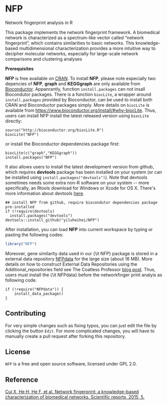 # NFP
Network fingerprint analysis in R

This package implements the network fingerprint framework. A biomedical network is characterized as a spectrum-like vector called “network fingerprint”, which contains similarities to basic networks. This knowledge-based multidimensional characterization provides a more intuitive way to decipher molecular networks, especially for large-scale network comparisons and clustering analyses

**Prerequisites**

**NFP** is free available on [CRAN](https://cran.r-project.org).  To install **NFP**, please note especially two depencies of **NFP**, **graph** and **KEGGgraph** are only available from [Bioconductor](www.bioconductor.org). Appanrantly, function `install.packages` can not insall Biocondutor packages. There is a function `biocLite`, a wrapper around `install.packages`
provided by Bioconductor, can be used to install both CRAN and Bioconductor
packages simply. More details on `biocLite` is available from
https://www.bioconductor.org/install/#why-biocLite. Thus, users can install NFP
install the latest released version using `biocLite` directly:

```{r, eval = FALSE}
source("http://bioconductor.org/biocLite.R")
biocLite("NFP")
```

or install the  Bioconductor dependencies package first:

```{r,eval=FALSE} 
biocLite(c("graph","KEGGgraph"))
install.packages("NFP")
```

It also allows users to install the latest development version from github, which requires  **devtools** package has been installed on your system (or can be installed using `install.packages("devtools")`). Note that devtools sometimes needs some extra non-R software on your system -- more specifically, an Rtools download for Windows or Xcode for OS X. There's more information about devtools
[here](https://github.com/hadley/devtools).
  
```{r,eval=FALSE}
## install NFP from github, require biocondutor dependencies package pre-installed
if (!require(devtools) 
  install.packages("devtools") 
devtools::install_github("yiluheihei/NFP") 
```


After installation, you can load **NFP** into current workspace by typing or pasting the following codes:

 ```R
library("NFP")
 ```

 Moreover, gene similarity data used in our {\it NFP} package is stored in a external data repository [NFPdata](https://github.com/yiluheihei/datarepo) for the large size (about 16 MB). More details on how to construct External Data Repositories using the Additional\_repositories field see The Coatless Professor [blog post](http://thecoatlessprofessor.com/programming/r-data-packages-in-external-data-repositories-using-the-additional\_repositories-field/). Thus, users must install the {\it NFPdata} before the networkfinger print analyis as following code.

```
if (!require("NFPdata")) {
    install_data_package()
}
```

## Contributing

For very simple changes such as fixing typos, you can just edit the file by clicking the button `Edit`. 
For more complicated changes, you will have to manually create a pull request after forking this repository.
 
## License

`NFP` is a free and open source software, licensed under GPL 2.0.

## Reference

[Cui X, He H, He F, et al. Network fingerprint: a knowledge-based characterization of biomedical networks. Scientific reports, 2015, 5.](http://www.nature.com/articles/srep13286)

